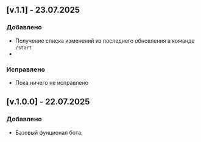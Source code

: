 ## [v.1.1] - 23.07.2025
### Добавлено
- Получение списка изменений из последнего обновления в команде `/start`
- 
### Исправлено
- Пока ничего не исправлено

## [v.1.0.0] - 22.07.2025
### Добавлено
- Базовый фунционал бота.